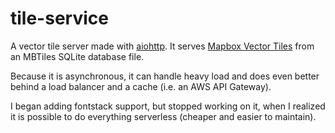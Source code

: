 # tile-service

A vector tile server made with [aiohttp](https://aiohttp.readthedocs.io/en/stable/). It serves [Mapbox Vector Tiles](https://www.gdal.org/drv_mvt.html) from an MBTiles SQLite database file.

Because it is asynchronous, it can handle heavy load and does even better behind a load balancer and a cache (i.e. an AWS API Gateway).

I began adding fontstack support, but stopped working on it, when I realized it is possible to do everything serverless (cheaper and easier to maintain).


